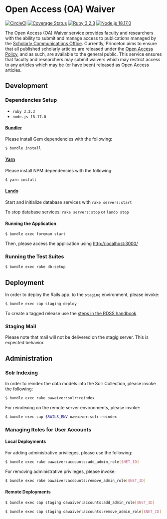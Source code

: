 # Open Access (OA) Waiver
[![CircleCI](https://circleci.com/gh/pulibrary/oawaiver.svg?style=svg)](https://circleci.com/gh/pulibrary/oawaiver)
[![Coverage Status](https://coveralls.io/repos/github/pulibrary/oawaiver/badge.svg)](https://coveralls.io/github/pulibrary/oawaiver)
[![Ruby 3.2.3](https://img.shields.io/badge/ruby-3.2.3-CC342D?logo=ruby "Ruby 3.2.3")](https://www.ruby-lang.org/en/news/2024/01/18/ruby-3-2-3-released/)
[![Node.js 18.17.0](https://img.shields.io/badge/node.js-18.17.0-5FA04E?logo=nodedotjs "Node.js 18.17.0")](https://nodejs.org/en/blog/release/v18.17.0)

The Open Access (OA) Waiver service provides faculty and researchers with the ability to submit and manage access to publications managed by the [Scholarly Communications Office](https://library.princeton.edu/services/scholarly-communications). Currently, Princeton aims to ensure that all published scholarly articles are released under the [Open Access Policy](https://dof.princeton.edu/policies-procedure/policies/open-access), and as such, are available to the general public. This service ensures that faculty and researchers may submit waivers which may restrict access to any articles which may be (or have been) released as Open Access articles.

## Development

### Dependencies Setup

- `ruby 3.2.3`
- `node.js 18.17.0`

#### [Bundler](https://rubygems.org/gems/bundler/versions/2.3.22)

Please install Gem dependencies with the following:

```bash
$ bundle install
```

#### [Yarn](https://github.com/yarnpkg/yarn/releases/tag/v1.22.10)

Please install NPM dependencies with the following:

```bash
$ yarn install
```

#### [Lando](https://github.com/lando/lando/releases/tag/v3.20.8)

Start and initialize database services with `rake servers:start`

To stop database services: `rake servers:stop` or `lando stop`

#### Running the Application

```bash
$ bundle exec foreman start
```

Then, please access the application using [http://localhost:3000/](http://localhost:3000/)

### Running the Test Suites
```bash
$ bundle exec rake db:setup
```

## Deployment

In order to deploy the Rails app. to the `staging` environment, please invoke:
```bash
$ bundle exec cap staging deploy
```

To create a tagged release use the [steps in the RDSS handbook](https://github.com/pulibrary/rdss-handbook/blob/main/release_process.md)

### Staging Mail
Please note that mail will not be delivered on the stagig server.  This is expected behavior.

## Administration
### Solr Indexing

In order to reindex the data models into the Solr Collection, please invoke the following:

```bash
$ bundle exec rake oawaiver:solr:reindex
```

For reindexing on the remote server environments, please invoke:

```bash
$ bundle exec cap $RAILS_ENV oawaiver:solr:reindex
```

### Managing Roles for User Accounts

#### Local Deployments
For adding administrative privileges, please use the following:

```bash
$ bundle exec rake oawaiver:accounts:add_admin_role[$NET_ID]
```

For removing administrative privileges, please invoke:
```bash
$ bundle exec rake oawaiver:accounts:remove_admin_role[$NET_ID]
```

#### Remote Deployments
```bash
$ bundle exec cap staging oawaiver:accounts:add_admin_role[$NET_ID]
```

```bash
$ bundle exec cap staging oawaiver:accounts:remove_admin_role[$NET_ID]
```
